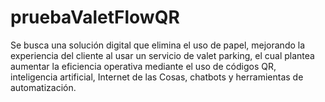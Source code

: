 # pruebaValetFlowQR
Se busca una solución digital que elimina el uso de papel, mejorando la experiencia del cliente al usar un servicio de valet parking, el cual plantea aumentar la eficiencia operativa mediante el uso de códigos QR, inteligencia artificial, Internet de las Cosas, chatbots y herramientas de automatización.
